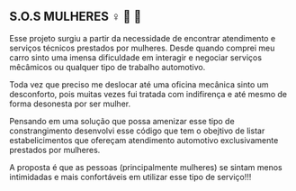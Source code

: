 ## S.O.S MULHERES :female_sign: :wrench: :red_car:

Esse projeto surgiu a partir da necessidade de encontrar atendimento e serviços técnicos prestados por mulheres.
Desde quando comprei meu carro sinto uma imensa dificuldade em interagir e negociar serviços mêcâmicos ou qualquer tipo de trabalho automotivo.

Toda vez que preciso me deslocar até uma oficina mecânica sinto um desconforto, pois muitas vezes fui tratada com indifirença e até mesmo de forma desonesta por ser mulher.

Pensando em uma solução que possa amenizar esse tipo de constrangimento desenvolvi esse código que tem o obejtivo de listar estabelicimentos que ofereçam atendimento automotivo exclusivamente prestados por mulheres.

A proposta é que as pessoas (principalmente mulheres) se sintam menos intimidadas e mais confortáveis em utilizar esse tipo de serviço!!!

